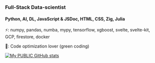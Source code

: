 ### Full-Stack Data-scientist
#### Python, AI, DL, JavaScript & JSDoc, HTML, CSS, Zig, Julia
⚡: numpy, pandas, numba, mypy, tensorflow, xgboost, svelte, svelte-kit, GCP, firestore, docker

🌱: Code optimization lover (green coding)

[![My PUBLIC GitHub stats](https://github-readme-stats.vercel.app/api?username=gogetron&show=prs_merged,prs_merged_percentage)](https://github.com/gogetron)

